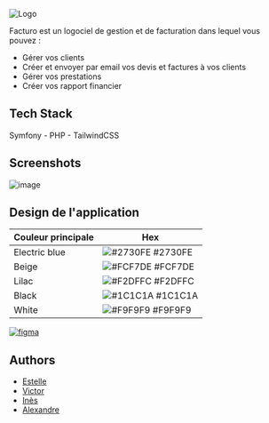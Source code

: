 ![Logo](https://github.com/ines-mgg/Challenge-S1-4IW2/assets/72012584/aa8a9e9b-3ca9-4817-9662-1a28032674f1)

Facturo est un logociel de gestion et de facturation dans lequel vous pouvez :
- Gérer vos clients
- Créer et envoyer par email vos devis et factures à vos clients
- Gérer vos prestations
- Créer vos rapport financier 
## Tech Stack
Symfony - PHP - TailwindCSS

## Screenshots

![image](https://github.com/ines-mgg/Challenge-S1-4IW2/assets/72012584/05972a58-004a-47a2-918c-80ab00695966)

## Design de l'application

| Couleur principale             | Hex                                                                |
| ----------------- | ------------------------------------------------------------------ |
| Electric blue| ![#2730FE](https://via.placeholder.com/10/2730FE?text=+) #2730FE |
| Beige | ![#FCF7DE](https://via.placeholder.com/10/FCF7DE?text=+) #FCF7DE |
| Lilac | ![#F2DFFC](https://via.placeholder.com/10/F2DFFC?text=+) #F2DFFC |
| Black | ![#1C1C1A](https://via.placeholder.com/10/1C1C1A?text=+) #1C1C1A |
| White | ![#F9F9F9](https://via.placeholder.com/10/F9F9F9?text=+) #F9F9F9 |

[![figma](https://img.shields.io/badge/figma-303030?style=for-the-badge&logo=figma&logoColor=white)](https://www.figma.com/file/ae2Rfjge2ckW9ZBAdo8iif/Facturo?type=design&node-id=199%3A849&mode=design&t=J0gD6zn4T6cKZJxG-1)


## Authors

- [Estelle](https://github.com/Stelleu)
- [Victor](https://github.com/grdnvictor)
- [Inès](https://github.com/ines-mgg)
- [Alexandre](https://github.com/AlexandreAllard)



